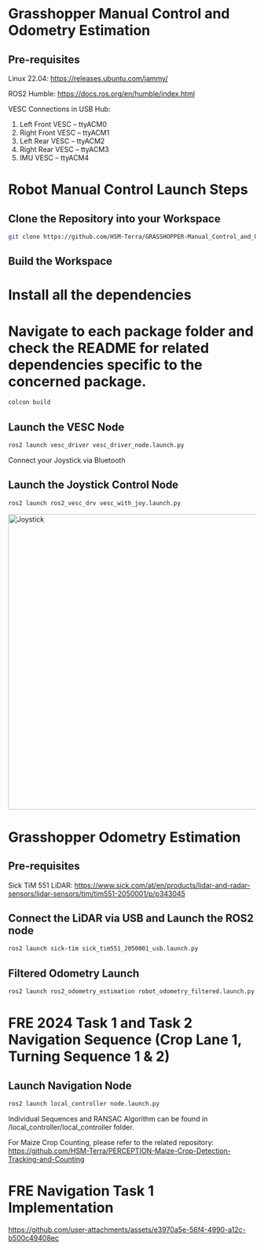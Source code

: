 # Grasshopper Manual Control and Odometry Estimation 

## Pre-requisites
Linux 22.04: https://releases.ubuntu.com/jammy/

ROS2 Humble: https://docs.ros.org/en/humble/index.html

VESC Connections in USB Hub: 
1. Left Front VESC – ttyACM0
2. Right Front VESC – ttyACM1
3. Left Rear VESC – ttyACM2
4. Right Rear VESC – ttyACM3
5. IMU VESC – ttyACM4 

# Robot Manual Control Launch Steps
## Clone the Repository into your Workspace
```bash
git clone https://github.com/HSM-Terra/GRASSHOPPER-Manual_Control_and_Odometry_Estimation
```

## Build the Workspace
# Install all the dependencies

# Navigate to each package folder and check the README for related dependencies specific to the concerned package.
```bash
colcon build
```
## Launch the VESC Node
```bash
ros2 launch vesc_driver vesc_driver_node.launch.py 
```
Connect your Joystick via Bluetooth

## Launch the Joystick Control Node
```bash
ros2 launch ros2_vesc_drv vesc_with_joy.launch.py 
```
<img width="1049" height="600" alt="Joystick" src="https://github.com/user-attachments/assets/c5cb2728-5642-45a8-9d82-0844fe7eb676" />

# Grasshopper Odometry Estimation

## Pre-requisites 

Sick TiM 551 LiDAR: https://www.sick.com/at/en/products/lidar-and-radar-sensors/lidar-sensors/tim/tim551-2050001/p/p343045

## Connect the LiDAR via USB and Launch the ROS2 node
```bash
ros2 launch sick-tim sick_tim551_2050001_usb.launch.py
```

## Filtered Odometry Launch
```bash
ros2 launch ros2_odometry_estimation robot_odometry_filtered.launch.py
```

# FRE 2024 Task 1 and Task 2 Navigation Sequence (Crop Lane 1, Turning Sequence 1 & 2)

## Launch Navigation Node

```bash
ros2 launch local_controller node.launch.py
```

Individual Sequences and RANSAC Algorithm can be found in /local_controller/local_controller folder.

For Maize Crop Counting, please refer to the related repository: https://github.com/HSM-Terra/PERCEPTION-Maize-Crop-Detection-Tracking-and-Counting


# FRE Navigation Task 1 Implementation




https://github.com/user-attachments/assets/e3970a5e-56f4-4990-a12c-b500c49408ec



